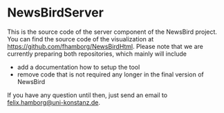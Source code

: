 # NewsBirdServer

This is the source code of the server component of the NewsBird project. You can find the source code of the visualization at https://github.com/fhamborg/NewsBirdHtml.
Please note that we are currently preparing both repositories, which mainly will include
* add a documentation how to setup the tool
* remove code that is not required any longer in the final version of NewsBird

If you have any question until then, just send an email to felix.hamborg@uni-konstanz.de.
